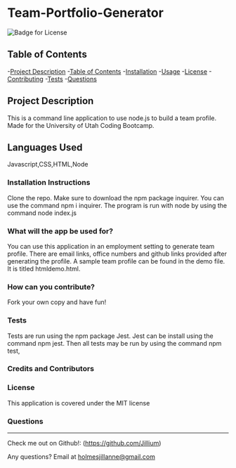 # Team-Portfolio-Generator

  ![Badge for License](https://img.shields.io/badge/license-MIT-informational)
  
  ## Table of Contents
  -[Project Description](#projectDescription)
  -[Table of Contents](#tableofContents)
  -[Installation](#installation)
  -[Usage](#usage)
  -[License](#license)
  -[Contributing](#contributing)
  -[Tests](#tests)
  -[Questions](#questions)


  ## Project Description 
  This is a command line application to use node.js to build a team profile. Made for the University of Utah Coding Bootcamp.

  
  
  
  ## Languages Used 
  Javascript,CSS,HTML,Node

  ### Installation Instructions
  Clone the repo. Make sure to download the npm package inquirer. You can use the command npm i inquirer. The program is run with node by using the command node index.js

  ### What will the app be used for? 
  You can use this application in an employment setting to generate team profile. There are email links, office numbers and github links provided after generating the profile. A sample team profile can be found in the demo file. It is titled htmldemo.html. 

  ### How can you contribute?
  Fork your own copy and have fun!

  ### Tests 
  Tests are run using the npm package Jest. Jest can be install using the command npm jest. Then all tests may be run by using the command npm test,

  ### Credits and Contributors 
  

  ### License
  This application is covered under the MIT license
  

  ### Questions
  -------------------------------------------------------------------------------------------------------
  
  Check me out on Github!: (https://github.com/Jillium) 
  
  Any questions? Email at holmesjillanne@gmail.com